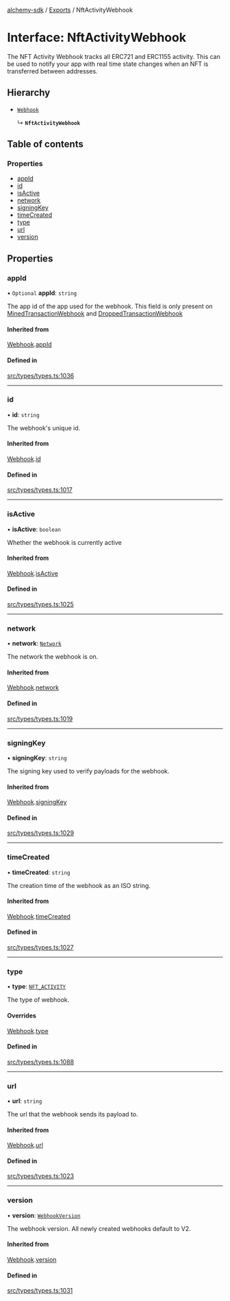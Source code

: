 [alchemy-sdk](../README.md) / [Exports](../modules.md) / NftActivityWebhook

# Interface: NftActivityWebhook

The NFT Activity Webhook tracks all ERC721 and ERC1155 activity. This can be
used to notify your app with real time state changes when an NFT is
transferred between addresses.

## Hierarchy

- [`Webhook`](Webhook.md)

  ↳ **`NftActivityWebhook`**

## Table of contents

### Properties

- [appId](NftActivityWebhook.md#appid)
- [id](NftActivityWebhook.md#id)
- [isActive](NftActivityWebhook.md#isactive)
- [network](NftActivityWebhook.md#network)
- [signingKey](NftActivityWebhook.md#signingkey)
- [timeCreated](NftActivityWebhook.md#timecreated)
- [type](NftActivityWebhook.md#type)
- [url](NftActivityWebhook.md#url)
- [version](NftActivityWebhook.md#version)

## Properties

### appId

• `Optional` **appId**: `string`

The app id of the app used for the webhook. This field is only present on
[MinedTransactionWebhook](MinedTransactionWebhook.md) and [DroppedTransactionWebhook](DroppedTransactionWebhook.md)

#### Inherited from

[Webhook](Webhook.md).[appId](Webhook.md#appid)

#### Defined in

[src/types/types.ts:1036](https://github.com/alchemyplatform/alchemy-sdk-js/blob/70f9997/src/types/types.ts#L1036)

___

### id

• **id**: `string`

The webhook's unique id.

#### Inherited from

[Webhook](Webhook.md).[id](Webhook.md#id)

#### Defined in

[src/types/types.ts:1017](https://github.com/alchemyplatform/alchemy-sdk-js/blob/70f9997/src/types/types.ts#L1017)

___

### isActive

• **isActive**: `boolean`

Whether the webhook is currently active

#### Inherited from

[Webhook](Webhook.md).[isActive](Webhook.md#isactive)

#### Defined in

[src/types/types.ts:1025](https://github.com/alchemyplatform/alchemy-sdk-js/blob/70f9997/src/types/types.ts#L1025)

___

### network

• **network**: [`Network`](../enums/Network.md)

The network the webhook is on.

#### Inherited from

[Webhook](Webhook.md).[network](Webhook.md#network)

#### Defined in

[src/types/types.ts:1019](https://github.com/alchemyplatform/alchemy-sdk-js/blob/70f9997/src/types/types.ts#L1019)

___

### signingKey

• **signingKey**: `string`

The signing key used to verify payloads for the webhook.

#### Inherited from

[Webhook](Webhook.md).[signingKey](Webhook.md#signingkey)

#### Defined in

[src/types/types.ts:1029](https://github.com/alchemyplatform/alchemy-sdk-js/blob/70f9997/src/types/types.ts#L1029)

___

### timeCreated

• **timeCreated**: `string`

The creation time of the webhook as an ISO string.

#### Inherited from

[Webhook](Webhook.md).[timeCreated](Webhook.md#timecreated)

#### Defined in

[src/types/types.ts:1027](https://github.com/alchemyplatform/alchemy-sdk-js/blob/70f9997/src/types/types.ts#L1027)

___

### type

• **type**: [`NFT_ACTIVITY`](../enums/WebhookType.md#nft_activity)

The type of webhook.

#### Overrides

[Webhook](Webhook.md).[type](Webhook.md#type)

#### Defined in

[src/types/types.ts:1088](https://github.com/alchemyplatform/alchemy-sdk-js/blob/70f9997/src/types/types.ts#L1088)

___

### url

• **url**: `string`

The url that the webhook sends its payload to.

#### Inherited from

[Webhook](Webhook.md).[url](Webhook.md#url)

#### Defined in

[src/types/types.ts:1023](https://github.com/alchemyplatform/alchemy-sdk-js/blob/70f9997/src/types/types.ts#L1023)

___

### version

• **version**: [`WebhookVersion`](../enums/WebhookVersion.md)

The webhook version. All newly created webhooks default to V2.

#### Inherited from

[Webhook](Webhook.md).[version](Webhook.md#version)

#### Defined in

[src/types/types.ts:1031](https://github.com/alchemyplatform/alchemy-sdk-js/blob/70f9997/src/types/types.ts#L1031)
